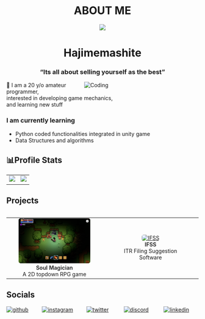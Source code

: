 
# <h1 align="center"> ABOUT ME </h1>

<p align="center">
  <a>
    <img src="https://readme-typing-svg.herokuapp.com/?color=3DF7E2&size=30&center=true&width=500&lines=Pursuing+Computer+science;Game+Developer;Learning+Python">
  </a>
</p>

<h1 align="center">Hajimemashite </h1>
<h3 align="center">“Its all about selling yourself as the best”</h3>
<img align="right" alt="Coding" width="300" src="https://media.giphy.com/media/xUA7bdpLxQhsSQdyog/giphy.gif">


🌱 I am a 20 y/o amateur programmer, </br>
interested in developing game mechanics, </br>
and learning new stuff


### I am currently learning
- Python coded functionalities integrated in unity game
- Data Structures and algorithms




## 📊Profile Stats


<table width="100%" align="center">
  <tr>
    <td>
<img height="180em" src="https://github-readme-stats.vercel.app/api?username=chimankarparag&show_icons=true&theme=dark" /> </td>
<td> <img height="180em" src="https://github-readme-stats.vercel.app/api/top-langs/?username=chimankarparag&show_icons=true&hide_border=true&layout=compact&langs_count=8&theme=tokyonight"/> </td>  
  
  </tr>
 <table>


## Projects

<table style="width:100%; border-collapse:collapse;">
  <tr>
    <td style="width:5%;"></td>
    <td style="width:40%; text-align:center; border:none;">
      <a href="https://chimankarparag.itch.io/soul-magician" target="_blank">
        <img src="https://raw.githubusercontent.com/Chimankarparag/Images/main/soulmagician.png" alt="Soul Magician" style="width:100%; max-width:300px; border-radius:5px;">
      </a>
      <br>
      <b><a href="https://chimankarparag.itch.io/soul-magician" target="_blank" style="text-decoration:none; color:#333;">Soul Magician</a></b>
      <br>
      A 2D topdown RPG game
    </td>
    <td style="width:10%;"></td>
    <td style="width:40%; text-align:center; border:none;">
      <a href="https://github.com/Chimankarparag/IFSS" target="_blank">
        <img src="https://raw.githubusercontent.com/Chimankarparag/IFSS/main/IFSS_project_images/IFSS.gif" alt="IFSS" style="width:100%; max-width:300px; border-radius:5px;">
      </a>
      <br>
      <b><a href="https://github.com/Chimankarparag/IFSS" target="_blank" style="text-decoration:none; color:#333;">IFSS</a></b>
      <br>
      ITR Filing Suggestion Software
    </td>
    <td style="width:5%;"></td>
  </tr>
</table>



## Socials
   
<p align="center">
  
  [<img src='https://upload.wikimedia.org/wikipedia/commons/a/ae/Github-desktop-logo-symbol.svg' alt='github' height='40'>](https://github.com/chimankarparag)&nbsp;&nbsp;&nbsp;&nbsp;&nbsp;&nbsp;&nbsp;&nbsp;&nbsp;[<img src='https://www.freepnglogos.com/uploads/instagram-logos-png-images-free-download-2.png' alt='instagram' height='40'>](https://www.instagram.com/chimankarparag/)&nbsp;&nbsp;&nbsp;&nbsp;&nbsp;&nbsp;&nbsp;&nbsp;&nbsp;[<img src='https://www.freepnglogos.com/uploads/twitter-logo-png/twitter-logo-vector-png-clipart-1.png' alt='twitter' height='40'>](https://twitter.com/chimankarparag)
  &nbsp;&nbsp;&nbsp;&nbsp;&nbsp;&nbsp;&nbsp;&nbsp;&nbsp;[<img src='https://www.svgrepo.com/show/353655/discord-icon.svg' alt='discord' height='40'>](https://discordapp.com/users/856096761683902504)
  &nbsp;&nbsp;&nbsp;&nbsp;&nbsp;&nbsp;&nbsp;&nbsp;&nbsp;[<img src='https://cdn-icons-png.flaticon.com/512/174/174857.png' alt='linkedin' height='40'>](https://linkedin.com/in/chimankarparag)
   
</p>




